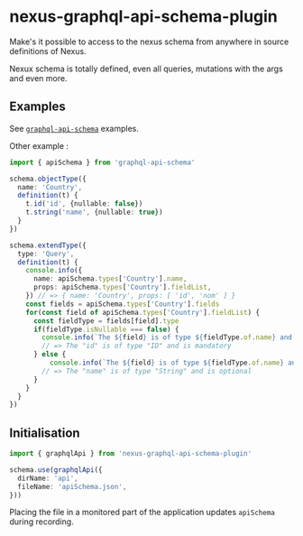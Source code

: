 # nexus-graphql-api-schema-plugin

Make's it possible to access to the nexus schema from anywhere in source definitions of Nexus.

Nexux schema is totally defined, even all queries, mutations with the args and even more.

## Examples

See [`graphql-api-schema`](https://github.com/stphdenis/graphql-api-schema) examples.

Other example :

```ts
import { apiSchema } from 'graphql-api-schema'

schema.objectType({
  name: 'Country',
  definition(t) {
    t.id('id', {nullable: false})
    t.string('name', {nullable: true})
  }
})

schema.extendType({
  type: 'Query',
  definition(t) {
    console.info({
      name: apiSchema.types['Country'].name,
      props: apiSchema.types['Country'].fieldList,
    }) // => { name: 'Country', props: [ 'id', 'nom' ] }
    const fields = apiSchema.types['Country'].fields
    for(const field of apiSchema.types['Country'].fieldList) {
      const fieldType = fields[field].type
      if(fieldType.isNullable === false) {
        console.info(`The ${field} is of type ${fieldType.of.name} and is mandatory`)
        // => The "id" is of type "ID" and is mandatory
      } else {
          console.info(`The ${field} is of type ${fieldType.of.name} and is optional`)
        // => The "name" is of type "String" and is optional
      }
    }
  }
})
```

## Initialisation

```ts
import { graphqlApi } from 'nexus-graphql-api-schema-plugin'

schema.use(graphqlApi({
  dirName: 'api',
  fileName: 'apiSchema.json',
}))
```

Placing the file in a monitored part of the application updates `apiSchema` during recording.
